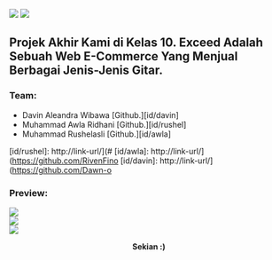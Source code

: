 ![](https://github.com/RivenFino/Exceed-XE/blob/main/image/logo/exceed-logo%201.svg) 
![](https://github.com/RivenFino/Exceed-XE/blob/main/image/logo/exceed-title%201.svg)
## Projek Akhir Kami di Kelas 10. Exceed Adalah Sebuah Web E-Commerce Yang Menjual Berbagai Jenis-Jenis Gitar.
### Team:
- Davin Aleandra Wibawa   [Github.][id/davin] 
- Muhammad Awla Ridhani   [Github.][id/rushel] 
- Muhammad Rushelasli     [Github.][id/awla] 

[id/rushel]: http://link-url/](#
[id/awla]: http://link-url/](https://github.com/RivenFino
[id/davin]: http://link-url/](https://github.com/Dawn-o

### Preview:
![](https://github.com/RivenFino/Exceed-XE/blob/main/image/md/preview1.png)
<br>
![](https://github.com/RivenFino/Exceed-XE/blob/main/image/md/preview2.png)
<br>
![](https://github.com/RivenFino/Exceed-XE/blob/main/image/md/preview3.png)

<p align="center" >
  <strong>Sekian :)</strong>
</p>
